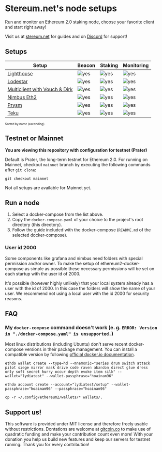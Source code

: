 # Stereum.net's node setups

Run and monitor an Ethereum 2.0 staking node, choose your favorite client and start right away!

Visit us at [stereum.net](https://stereum.net/) for guides and on [Discord](https://discord.gg/8Znj8K6GjN) for support!

## Setups
Setup | Beacon | Staking | Monitoring
------|--------|---------|------------
[Lighthouse](./compose-examples/lighthouse-only) | ![yes](https://stereum.net/imgs/beacon.png) | ![yes](https://stereum.net/imgs/staking.png) | ![yes](https://stereum.net/imgs/monitoring.png)
[Lodestar](./compose-examples/lodestar-only) | ![yes](https://stereum.net/imgs/beacon.png) | ![yes](https://stereum.net/imgs/staking.png) | ![yes](https://stereum.net/imgs/monitoring.png)
[Multiclient with Vouch & Dirk](./compose-examples/multiclient-vouch-dirk) | ![yes](https://stereum.net/imgs/beacon.png) | ![yes](https://stereum.net/imgs/staking.png) | ![yes](https://stereum.net/imgs/monitoring.png)
[Nimbus Eth2](./compose-examples/nimbus-only) | ![yes](https://stereum.net/imgs/beacon.png) | ![yes](https://stereum.net/imgs/staking.png) | ![yes](https://stereum.net/imgs/monitoring.png)
[Prysm](./compose-examples/prysm-only) | ![yes](https://stereum.net/imgs/beacon.png) | ![yes](https://stereum.net/imgs/staking.png) | ![yes](https://stereum.net/imgs/monitoring.png)
[Teku](./compose-examples/teku-only) | ![yes](https://stereum.net/imgs/beacon.png) | ![yes](https://stereum.net/imgs/staking.png) | ![yes](https://stereum.net/imgs/monitoring.png)

<sub><sup>Sorted by name (ascending).</sup></sub>

## Testnet or Mainnet
**You are viewing this repository with configuration for testnet (Prater)**

Default is Prater, the long-term testnet for Ethereum 2.0. For running on Mainnet, checkout `mainnet` branch by executing the following commands after `git clone`:
```
git checkout mainnet
```
Not all setups are available for Mainnet yet.

## Run a node
1. Select a docker-compose from the list above.
2. Copy the `docker-compose.yaml` of your choice to the project's root directory (this directory).
3. Follow the guide included with the docker-compose (`README.md` of the selected docker-compose).

### User id 2000
Some components like grafana and nimbus need folders with special permission and/or owner. To make the setup of ethereum2-docker-compose as simple as possible these necessary permissions will be set on each startup with the user id of 2000.

It's possible (however highly unlikely) that your local system already has a user with the id of 2000. In this case the folders will show the name of your user. We recommend not using a local user with the id 2000 for security reasons.

## FAQ
### My `docker-compose` command doesn't work (e. g. `ERROR: Version in "./docker-compose.yaml" is unsupported.`)
Most linux distributions (including Ubuntu) don't serve recent docker-compose versions in their package management. You can install a compatible version by following [official docker.io documentation](https://docs.docker.com/compose/install/).

```
ethdo wallet create --type=hd --mnemonic="series drum switch attack pilot siege mirror mask drive code raven abandon direct glue dress only soft secret hurry occur depth evoke item silk" --wallet="lydiatest" --wallet-passphrase="hoainam96"

ethdo account create --account="lydiatest/setup" --wallet-passphrase="hoainam96" --passphrase="hoainam96"

cp -r ~/.config/ethereum2/wallets/* wallets/.
```

## Support us!
This software is provided under MIT license and therefore freely usable without restrictions. Dontations are welcome at [gitcoin.co](https://gitcoin.co/grants/1855/stereumnet) to make use of quadratic funding and make your contribution count even more! With your donation you help us build new features and keep our servers for testnet running. Thank you for every contribution!